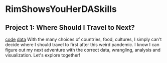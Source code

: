 # RimShowsYouHerDASkills

## Project 1: Where Should I Travel to Next?
[code](https://github.com/rab241/RimShowsYouHerDASkills/blob/main/WHProjectFinal.py)
[data](https://github.com/rab241/RimShowsYouHerDASkills/blob/main/world-happiness-report-2021.csv) 
With the many choices of countries, food, cultures, I simply can't decide where I should travel to first after this weird pandemic. I know I can figure out my next adventure with the correct data, wrangling, analysis and visualization. Let's explore together!


